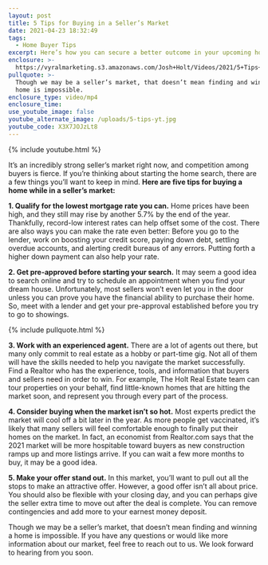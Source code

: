 ```yaml
---
layout: post
title: 5 Tips for Buying in a Seller’s Market
date: 2021-04-23 18:32:49
tags:
  - Home Buyer Tips
excerpt: Here’s how you can secure a better outcome in your upcoming home purchase.
enclosure: >-
  https://vyralmarketing.s3.amazonaws.com/Josh+Holt/Videos/2021/5+Tips+for+Buying+in+a+Seller%E2%80%99s+Market.mp4
pullquote: >-
  Though we may be a seller’s market, that doesn’t mean finding and winning a
  home is impossible.
enclosure_type: video/mp4
enclosure_time:
use_youtube_image: false
youtube_alternate_image: /uploads/5-tips-yt.jpg
youtube_code: X3X7JOJzLt8
---
```

{% include youtube.html %}

It’s an incredibly strong seller’s market right now, and competition among buyers is fierce. If you’re thinking about starting the home search, there are a few things you’ll want to keep in mind. **Here are five tips for buying a home while in a seller’s market:**

**1\. Qualify for the lowest mortgage rate you can.** Home prices have been high, and they still may rise by another 5.7% by the end of the year. Thankfully, record-low interest rates can help offset some of the cost. There are also ways you can make the rate even better: Before you go to the lender, work on boosting your credit score, paying down debt, settling overdue accounts, and alerting credit bureaus of any errors. Putting forth a higher down payment can also help your rate.

**2\. Get pre-approved before starting your search.** It may seem a good idea to search online and try to schedule an appointment when you find your dream house. Unfortunately, most sellers won’t even let you in the door unless you can prove you have the financial ability to purchase their home. So, meet with a lender and get your pre-approval established before you try to go to showings.

{% include pullquote.html %}

**3\. Work with an experienced agent.** There are a lot of agents out there, but many only commit to real estate as a hobby or part-time gig. Not all of them will have the skills needed to help you navigate the market successfully. Find a Realtor who has the experience, tools, and information that buyers and sellers need in order to win. For example, The Holt Real Estate team can tour properties on your behalf, find little-known homes that are hitting the market soon, and represent you through every part of the process.

**4\. Consider buying when the market isn’t so hot.** Most experts predict the market will cool off a bit later in the year. As more people get vaccinated, it’s likely that many sellers will feel comfortable enough to finally put their homes on the market. In fact, an economist from Realtor.com says that the 2021 market will be more hospitable toward buyers as new construction ramps up and more listings arrive. If you can wait a few more months to buy, it may be a good idea.

**5\. Make your offer stand out.** In this market, you’ll want to pull out all the stops to make an attractive offer. However, a good offer isn’t all about price. You should also be flexible with your closing day, and you can perhaps give the seller extra time to move out after the deal is complete. You can remove contingencies and add more to your earnest money deposit.

Though we may be a seller’s market, that doesn’t mean finding and winning a home is impossible. If you have any questions or would like more information about our market, feel free to reach out to us. We look forward to hearing from you soon.
